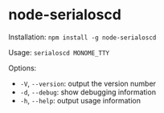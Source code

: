 # node-serialoscd

Installation: `npm install -g node-serialoscd`

Usage: `serialoscd MONOME_TTY`

Options:

* `-V`, `--version`: output the version number
* `-d`, `--debug`: show debugging information
* `-h`, `--help`: output usage information

